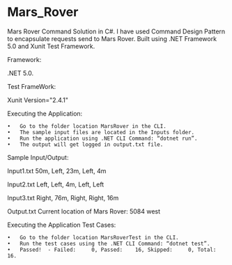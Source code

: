# Mars_Rover
Mars Rover Command Solution in C#. I have used Command Design Pattern to encapsulate requests send to Mars Rover. Built using .NET Framework 5.0 and Xunit Test Framework.

Framework:

.NET 5.0.

Test FrameWork:

Xunit Version="2.4.1"

Executing the Application:

	•	Go to the folder location MarsRover in the CLI.
	•	The sample input files are located in the Inputs folder.
	•	Run the application using .NET CLI Command: “dotnet run”.
	•	The output will get logged in output.txt file.

Sample Input/Output:

Input1.txt 50m, Left, 23m, Left, 4m
  
Input2.txt Left, Left, 4m, Left, Left

Input3.txt Right, 76m, Right, Right, 16m
  
Output.txt
  Current location of Mars Rover: 5084 west

Executing the Application Test Cases:

	•	Go to the folder location MarsRoverTest in the CLI.
	•	Run the test cases using the .NET CLI Command: “dotnet test”.
	•	Passed!  - Failed:     0, Passed:    16, Skipped:     0, Total:    16.

